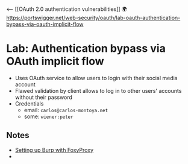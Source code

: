 <-- [[OAuth 2.0 authentication vulnerabilities]]
🌍 https://portswigger.net/web-security/oauth/lab-oauth-authentication-bypass-via-oauth-implicit-flow
# Lab: Authentication bypass via OAuth implicit flow
- Uses OAuth service to allow users to login with their social media account
- Flawed validation by client allows to log in to other users' accounts without their password
- Credentials
	- email: `carlos@carlos-montoya.net`
	- some: `wiener:peter`

## Notes
- [Setting up Burp with FoxyProxy](https://blog.nvisium.com/setting-up-burpsuite-with-firefox-and)
- 